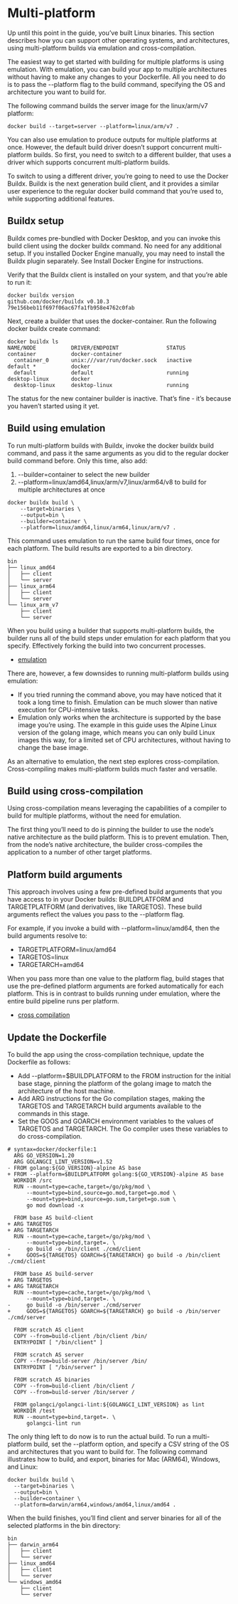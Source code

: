 # Multi-platform

Up until this point in the guide, you’ve built Linux binaries. This section describes how you can support other operating systems, and architectures, using multi-platform builds via emulation and cross-compilation.

The easiest way to get started with building for multiple platforms is using emulation. With emulation, you can build your app to multiple architectures without having to make any changes to your Dockerfile. All you need to do is to pass the --platform flag to the build command, specifying the OS and architecture you want to build for.

The following command builds the server image for the linux/arm/v7 platform:

```
docker build --target=server --platform=linux/arm/v7 .
```

You can also use emulation to produce outputs for multiple platforms at once. However, the default build driver doesn’t support concurrent multi-platform builds. So first, you need to switch to a different builder, that uses a driver which supports concurrent multi-platform builds.

To switch to using a different driver, you’re going to need to use the Docker Buildx. Buildx is the next generation build client, and it provides a similar user experience to the regular docker build command that you’re used to, while supporting additional features.

## Buildx setup

Buildx comes pre-bundled with Docker Desktop, and you can invoke this build client using the docker buildx command. No need for any additional setup. If you installed Docker Engine manually, you may need to install the Buildx plugin separately. See Install Docker Engine for instructions.

Verify that the Buildx client is installed on your system, and that you’re able to run it:

```
docker buildx version
github.com/docker/buildx v0.10.3 79e156beb11f697f06ac67fa1fb958e4762c0fab
```

Next, create a builder that uses the docker-container. Run the following docker buildx create command:

```
docker buildx ls
NAME/NODE           DRIVER/ENDPOINT               STATUS
container           docker-container
  container_0       unix:///var/run/docker.sock   inactive
default *           docker
  default           default                       running
desktop-linux       docker
  desktop-linux     desktop-linux                 running
```

The status for the new container builder is inactive. That’s fine - it’s because you haven’t started using it yet.

## Build using emulation

To run multi-platform builds with Buildx, invoke the docker buildx build command, and pass it the same arguments as you did to the regular docker build command before. Only this time, also add:

1. --builder=container to select the new builder
2. --platform=linux/amd64,linux/arm/v7,linux/arm64/v8 to build for multiple architectures at once

```
docker buildx build \
    --target=binaries \
    --output=bin \
    --builder=container \
    --platform=linux/amd64,linux/arm64,linux/arm/v7 .
```

This command uses emulation to run the same build four times, once for each platform. The build results are exported to a bin directory.

```
bin
├── linux_amd64
│   ├── client
│   └── server
├── linux_arm64
│   ├── client
│   └── server
└── linux_arm_v7
    ├── client
    └── server
```

When you build using a builder that supports multi-platform builds, the builder runs all of the build steps under emulation for each platform that you specify. Effectively forking the build into two concurrent processes.

- [emulation](https://docs.docker.com/build/guide/images/emulation.png)

There are, however, a few downsides to running multi-platform builds using emulation:

- If you tried running the command above, you may have noticed that it took a long time to finish. Emulation can be much slower than native execution for CPU-intensive tasks.
- Emulation only works when the architecture is supported by the base image you’re using. The example in this guide uses the Alpine Linux version of the golang image, which means you can only build Linux images this way, for a limited set of CPU architectures, without having to change the base image.

As an alternative to emulation, the next step explores cross-compilation. Cross-compiling makes multi-platform builds much faster and versatile.

## Build using cross-compilation

Using cross-compilation means leveraging the capabilities of a compiler to build for multiple platforms, without the need for emulation.

The first thing you’ll need to do is pinning the builder to use the node’s native architecture as the build platform. This is to prevent emulation. Then, from the node’s native architecture, the builder cross-compiles the application to a number of other target platforms.

## Platform build arguments

This approach involves using a few pre-defined build arguments that you have access to in your Docker builds: BUILDPLATFORM and TARGETPLATFORM (and derivatives, like TARGETOS). These build arguments reflect the values you pass to the --platform flag.

For example, if you invoke a build with --platform=linux/amd64, then the build arguments resolve to:

- TARGETPLATFORM=linux/amd64
- TARGETOS=linux
- TARGETARCH=amd64

When you pass more than one value to the platform flag, build stages that use the pre-defined platform arguments are forked automatically for each platform. This is in contrast to builds running under emulation, where the entire build pipeline runs per platform.

- [cross compilation](https://docs.docker.com/build/guide/images/cross-compilation.png)

## Update the Dockerfile

To build the app using the cross-compilation technique, update the Dockerfile as follows:

- Add --platform=$BUILDPLATFORM to the FROM instruction for the initial base stage, pinning the platform of the golang image to match the architecture of the host machine.
- Add ARG instructions for the Go compilation stages, making the TARGETOS and TARGETARCH build arguments available to the commands in this stage.
- Set the GOOS and GOARCH environment variables to the values of TARGETOS and TARGETARCH. The Go compiler uses these variables to do cross-compilation.

```
# syntax=docker/dockerfile:1
  ARG GO_VERSION=1.20
  ARG GOLANGCI_LINT_VERSION=v1.52
- FROM golang:${GO_VERSION}-alpine AS base
+ FROM --platform=$BUILDPLATFORM golang:${GO_VERSION}-alpine AS base
  WORKDIR /src
  RUN --mount=type=cache,target=/go/pkg/mod \
      --mount=type=bind,source=go.mod,target=go.mod \
      --mount=type=bind,source=go.sum,target=go.sum \
      go mod download -x

  FROM base AS build-client
+ ARG TARGETOS
+ ARG TARGETARCH
  RUN --mount=type=cache,target=/go/pkg/mod \
      --mount=type=bind,target=. \
-     go build -o /bin/client ./cmd/client
+     GOOS=${TARGETOS} GOARCH=${TARGETARCH} go build -o /bin/client ./cmd/client

  FROM base AS build-server
+ ARG TARGETOS
+ ARG TARGETARCH
  RUN --mount=type=cache,target=/go/pkg/mod \
      --mount=type=bind,target=. \
-     go build -o /bin/server ./cmd/server
+     GOOS=${TARGETOS} GOARCH=${TARGETARCH} go build -o /bin/server ./cmd/server

  FROM scratch AS client
  COPY --from=build-client /bin/client /bin/
  ENTRYPOINT [ "/bin/client" ]

  FROM scratch AS server
  COPY --from=build-server /bin/server /bin/
  ENTRYPOINT [ "/bin/server" ]

  FROM scratch AS binaries
  COPY --from=build-client /bin/client /
  COPY --from=build-server /bin/server /

  FROM golangci/golangci-lint:${GOLANGCI_LINT_VERSION} as lint
  WORKDIR /test
  RUN --mount=type=bind,target=. \
      golangci-lint run
```

The only thing left to do now is to run the actual build. To run a multi-platform build, set the --platform option, and specify a CSV string of the OS and architectures that you want to build for. The following command illustrates how to build, and export, binaries for Mac (ARM64), Windows, and Linux:

```
docker buildx build \
  --target=binaries \
  --output=bin \
  --builder=container \
  --platform=darwin/arm64,windows/amd64,linux/amd64 .
```

When the build finishes, you’ll find client and server binaries for all of the selected platforms in the bin directory:

```
bin
├── darwin_arm64
│   ├── client
│   └── server
├── linux_amd64
│   ├── client
│   └── server
└── windows_amd64
    ├── client
    └── server
```
